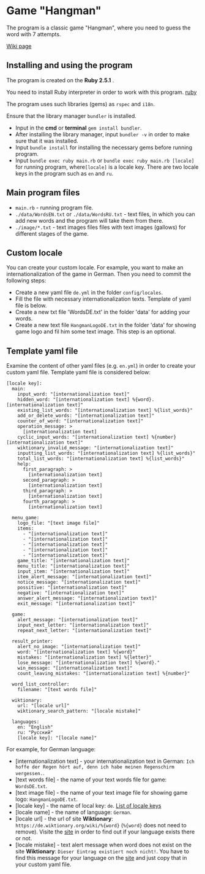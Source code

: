 # Game "Hangman"

The program is a classic game "Hangman", where you need to guess the word with 7 attempts.

[Wiki page](https://en.wikipedia.org/wiki/Hangman_(game))

## Installing and using the program

The program is created on the __Ruby 2.5.1__ .

You need to install Ruby interpreter in order to work with this program.
[ruby](https://www.ruby-lang.org/en/news/2018/03/28/ruby-2-5-1-released)

The program uses such libraries (gems) as `rspec` and `i18n`.

Ensure that the library manager `bundler` is installed.

- Input in the __cmd__ or __terminal__ `gem install bundler`.
- After installing the library manager, input `bundler -v` in order to make sure that it was installed.
- Input `bundle install` for installing the necessary gems before running program.
- Input `bundle exec ruby main.rb` or `bundle exec ruby main.rb [locale]` for running program, where`[locale]` is a locale key.
There are two locale keys in the program such as `en` and `ru`.

## Main program files

- `main.rb` - running program file.
- `./data/WordsEN.txt` or `./data/WordsRU.txt` - text files, in which you can add new words and the program 
will take them from there.
- `./image/*.txt` - text images files files with text images (gallows) for different stages of the game.

## Custom locale

You can create your custom locale. For example, you want to make an internationalization of the game in German.
Then you need to commit the following steps:

- Create a new yaml file `de.yml` in the folder `config/locales`.
- Fill the file with necessary internationalization texts. Template of yaml file is below.
- Create a new txt file 'WordsDE.txt' in the folder 'data' for adding your words.
- Create a new text file `HangmanLogoDE.txt` in the folder 'data' for showing game logo and fil him some text image.
This step is an optional.

## Template yaml file

Examine the content of other yaml files (e.g. `en.yml`) in order to create your custom yaml file. Template yaml file is considered below:

```
[locale key]:
  main:
    input_word: "[internationalization text]"
    hidden_word: "[internationalization text] %{word}. [internationalization text]"
    existing_list_words: "[internationalization text] %{list_words}"
    add_or_delete_words: "[internationalization text]"
    counter_of_word: "[internationalization text]"
    operation_message: >
      [internationalization text]
    cyclic_input_words: "[internationalization text] %{number} [internationalization text]"
    wiktionary_invalid_message: "[internationalization text]"
    inputting_list_words: "[internationalization text] %{list_words}"
    total_list_words: "[internationalization text] %{list_words}"
    help:
      first_paragraph: >
        [internationalization text]
      second_paragraph: >
        [internationalization text]
      third_paragraph: >
        [internationalization text]
      fourth_paragraph: >
        [internationalization text]
  
  menu_game:
    logo_file: "[text image file]"
    items:
      - "[internationalization text]"
      - "[internationalization text]"
      - "[internationalization text]"
      - "[internationalization text]"
      - "[internationalization text]"
    game_title: "[internationalization text]"
    menu_title: "[internationalization text]"
    input_item: "[internationalization text]"
    item_alert_message: "[internationalization text]"
    notice_message: "[internationalization text]"
    possitive: "[internationalization text]"
    negative: "[internationalization text]"
    answer_alert_message: "[internationalization text]"
    exit_message: "[internationalization text]"
  
  game:
    alert_message: "[internationalization text]"
    input_next_letter: "[internationalization text]"
    repeat_next_letter: "[internationalization text]"
  
  result_printer:
    alert_no_image: "[internationalization text]"
    word: "[internationalization text] %{word}"
    mistakes: "[internationalization text] %{letter}"
    lose_message: "[internationalization text] %{word}."
    win_message: "[internationalization text]"
    count_leaving_mistakes: "[internationalization text] %{number}"
  
  word_list_controller:
    filename: "[text words file]"
  
  wiktionary:
    url: "[locale url]"
    wiktionary_search_pattern: "[locale mistake]"

  languages:
    en: "English"
    ru: "Русский"
    [locale key]: "[locale name]"
```

For example, for German language:

- [internationalization text] - your internationalization text in German: `Ich hoffe der Regen hört auf, denn ich habe meinen Regenschirm vergessen.`.
- [text words file] - the name of your text words file for game: `WordsDE.txt`.
- [text image file] - the name of your text image file for showing game logo: `HangmanLogoDE.txt`.
- [locale key] - the name of local key: `de`. [List of locale keys](https://en.wikipedia.org/wiki/List_of_ISO_639-1_codes)
- [locale name] - the name of language: `German`.
- [locale url] - the url of site __Wiktionary__: `https://de.wiktionary.org/wiki/%{word}` (`%{word}` does not need to remove). Visite the [site](https://www.wiktionary.org/) in order to find out if your language exists there or not.
- [locale mistake] - text alert message when word does not exist on the site __Wiktionary__: `Dieser Eintrag existiert noch nicht!`. You have to find this message for your language on the [site](https://www.wiktionary.org/) and just copy that in your custom yaml file.
